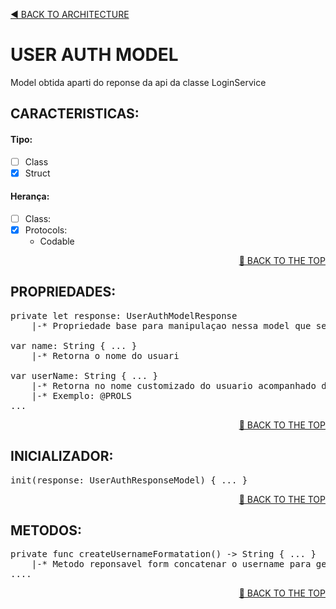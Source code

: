 <a name="#top"><a/>
<p align="left"><a href="https://github.com/PaoloProdossimoLopes/repository-template/blob/main/DOCUMENTATION/ARCHITECTURE/ARCHITECTURE.md">◀️ BACK TO ARCHITECTURE</a></p>
  
  

# USER AUTH MODEL
Model obtida aparti do reponse da api da classe LoginService
  
  
  
## CARACTERISTICAS:
  
#### Tipo:
  - [ ] Class 
  - [X] Struct

#### Herança:
  - [ ] Class: 
  - [X] Protocols:
    - Codable
<p align="right"><a href="#top">🔼 BACK TO THE TOP</a></p>
  
  
## PROPRIEDADES:
<pre>
private let response: UserAuthModelResponse
    |-* Propriedade base para manipulaçao nessa model que sera usada na LoginViewModel
    
var name: String { ... }
    |-* Retorna o nome do usuari
    
var userName: String { ... }
    |-* Retorna no nome customizado do usuario acompanhado da formataçao adequada (acompanhado do @)
    |-* Exemplo: @PROLS
...
</pre>
<p align="right"><a href="#top">🔼 BACK TO THE TOP</a></p>
  
  
  
## INICIALIZADOR:
<pre>
init(response: UserAuthResponseModel) { ... }
</pre>
<p align="right"><a href="#top">🔼 BACK TO THE TOP</a></p>
  
  
  
## METODOS:
<pre>
private func createUsernameFormatation() -> String { ... }
    |-* Metodo reponsavel form concatenar o username para gera-lo
....
</pre>
<p align="right"><a href="#top">🔼 BACK TO THE TOP</a></p>
  
